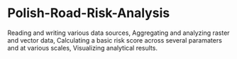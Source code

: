 # Polish-Road-Risk-Analysis
Reading and writing various data sources, Aggregating and analyzing raster and vector data, Calculating a basic risk score across several paramaters and at various scales, Visualizing analytical results.
